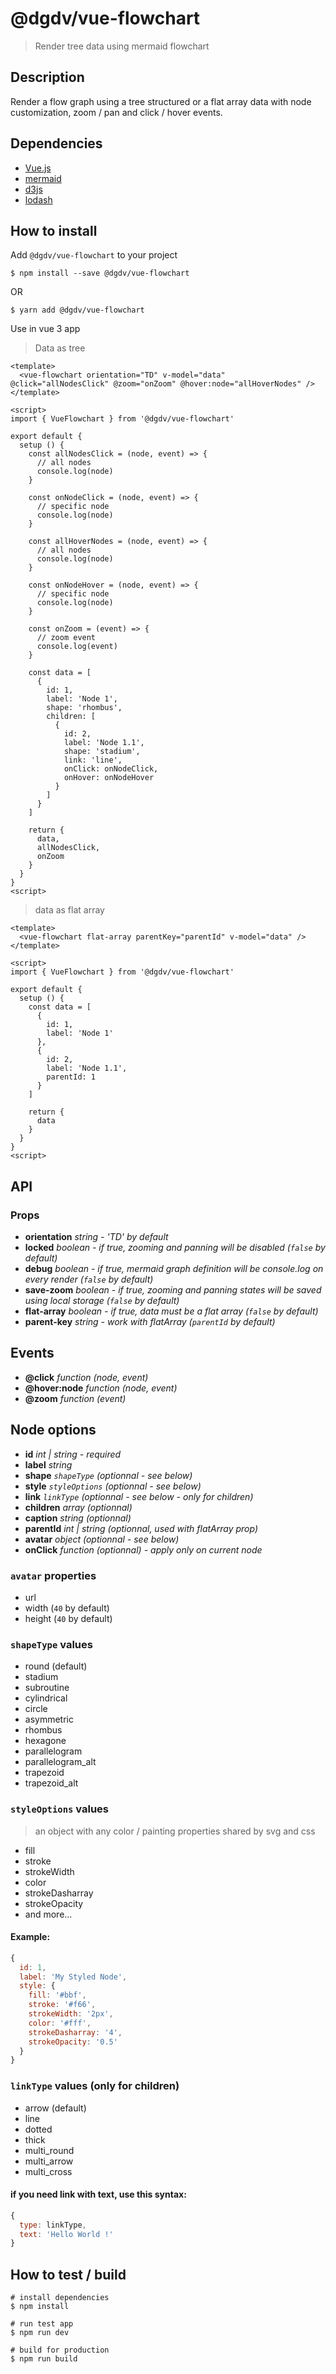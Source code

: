 # @dgdv/vue-flowchart
> Render tree data using mermaid flowchart

## Description
Render a flow graph using a tree structured or a flat array data with node customization, zoom / pan and click / hover events.

## Dependencies
+ [Vue.js](https://vuejs.org/)
+ [mermaid](https://mermaid-js.github.io/mermaid/#/)
+ [d3js](https://d3js.org/)
+ [lodash](https://lodash.com/)

## How to install

Add `@dgdv/vue-flowchart` to your project
```
$ npm install --save @dgdv/vue-flowchart
```
OR
```
$ yarn add @dgdv/vue-flowchart
```

Use in vue 3 app

> Data as tree
```vue
<template>
  <vue-flowchart orientation="TD" v-model="data" @click="allNodesClick" @zoom="onZoom" @hover:node="allHoverNodes" />
</template>

<script>
import { VueFlowchart } from '@dgdv/vue-flowchart'

export default {
  setup () {
    const allNodesClick = (node, event) => {
      // all nodes
      console.log(node)
    }

    const onNodeClick = (node, event) => {
      // specific node
      console.log(node)
    }

    const allHoverNodes = (node, event) => {
      // all nodes
      console.log(node)
    }

    const onNodeHover = (node, event) => {
      // specific node
      console.log(node)
    }

    const onZoom = (event) => {
      // zoom event
      console.log(event)
    }

    const data = [
      {
        id: 1,
        label: 'Node 1',
        shape: 'rhombus',
        children: [
          {
            id: 2,
            label: 'Node 1.1',
            shape: 'stadium',
            link: 'line',
            onClick: onNodeClick,
            onHover: onNodeHover
          }
        ]
      }
    ]

    return {
      data,
      allNodesClick,
      onZoom
    }
  }
}
<script>
```

> data as flat array

```vue
<template>
  <vue-flowchart flat-array parentKey="parentId" v-model="data" />
</template>

<script>
import { VueFlowchart } from '@dgdv/vue-flowchart'

export default {
  setup () {
    const data = [
      {
        id: 1,
        label: 'Node 1'
      },
      {
        id: 2,
        label: 'Node 1.1',
        parentId: 1
      }
    ]

    return {
      data
    }
  }
}
<script>
```

## API

### Props

+ **orientation** *string - 'TD' by default*
+ **locked** *boolean - if true, zooming and panning will be disabled (`false` by default)*
+ **debug** *boolean - if true, mermaid graph definition will be console.log on every render (`false` by default)*
+ **save-zoom** *boolean - if true, zooming and panning states will be saved using local storage (`false` by default)*
+ **flat-array** *boolean - if true, data must be a flat array (`false` by default)*
+ **parent-key** *string - work with flatArray (`parentId` by default)*

## Events
+ **@click** *function (node, event)*
+ **@hover:node** *function (node, event)*
+ **@zoom** *function (event)*

## Node options
+ **id** *int | string - required*
+ **label** *string*
+ **shape** *`shapeType` (optionnal - see below)*
+ **style** *`styleOptions` (optionnal - see below)*
+ **link** *`linkType` (optionnal - see below - only for children)*
+ **children** *array (optionnal)*
+ **caption** *string (optionnal)*
+ **parentId** *int | string (optionnal, used with flatArray prop)*
+ **avatar** *object (optionnal - see below)*
+ **onClick** *function (optionnal) - apply only on current node*

### `avatar` properties
+ url
+ width (`40` by default)
+ height (`40` by default)

### `shapeType` values
+ round (default)
+ stadium
+ subroutine
+ cylindrical
+ circle
+ asymmetric
+ rhombus
+ hexagone
+ parallelogram
+ parallelogram_alt
+ trapezoid
+ trapezoid_alt


### `styleOptions` values
> an object with any color / painting properties shared by svg and css
+ fill
+ stroke
+ strokeWidth
+ color
+ strokeDasharray
+ strokeOpacity
+ and more...

#### Example:
```js
{
  id: 1,
  label: 'My Styled Node',
  style: {
    fill: '#bbf',
    stroke: '#f66',
    strokeWidth: '2px',
    color: '#fff',
    strokeDasharray: '4',
    strokeOpacity: '0.5'
  }
}
```

### `linkType` values (only for children)
+ arrow (default)
+ line
+ dotted
+ thick
+ multi_round
+ multi_arrow
+ multi_cross

#### if you need link with text, use this syntax:
```js
{
  type: linkType,
  text: 'Hello World !'
}
```

## How to test / build

```
# install dependencies
$ npm install

# run test app
$ npm run dev

# build for production
$ npm run build
```
